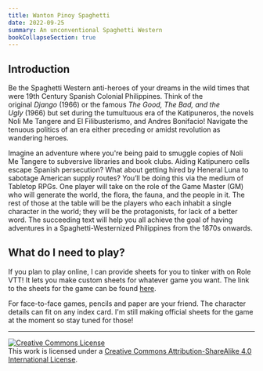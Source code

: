 ```yaml
---
title: Wanton Pinoy Spaghetti
date: 2022-09-25
summary: An unconventional Spaghetti Western
bookCollapseSection: true
---
```


## Introduction

Be the Spaghetti Western anti-heroes of your dreams in the wild times that were 19th Century Spanish Colonial Philippines. Think of the original *Django* (1966) or the famous *The Good, The Bad, and the Ugly* (1966) but set during the tumultuous era of the Katipuneros, the novels Noli Me Tangere and El Filibusterismo, and Andres Bonifacio! Navigate the tenuous politics of an era either preceding or amidst revolution as wandering heroes.

Imagine an adventure where you're being paid to smuggle copies of Noli Me Tangere to subversive libraries and book clubs. Aiding Katipunero cells escape Spanish persecution? What about getting hired by Heneral Luna to sabotage American supply routes? You’ll be doing this via the medium of Tabletop RPGs. One player will take on the role of the Game Master (GM) who will generate the world, the flora, the fauna, and the people in it. The rest of those at the table will be the players who each inhabit a single character in the world; they will be the protagonists, for lack of a better word. The succeeding text will help you all achieve the goal of having adventures in a Spaghetti-Westernized Philippines from the 1870s onwards.

## What do I need to play?

If you plan to play online, I can provide sheets for you to tinker with on Role VTT! It lets you make custom sheets for whatever game you want. The link to the sheets for the game can be found [here](https://app.playrole.com/sheet-templates/6a3e15ad-wanton-pinoy-spaghetti/save).

For face-to-face games, pencils and paper are your friend. The character details can fit on any index card. I'm still making official sheets for the game at the moment so stay tuned for those!

---

<a rel="license" href="http://creativecommons.org/licenses/by-sa/4.0/"><img alt="Creative Commons License" style="border-width:0" src="https://i.creativecommons.org/l/by-sa/4.0/80x15.png" /></a><br />This work is licensed under a <a rel="license" href="http://creativecommons.org/licenses/by-sa/4.0/">Creative Commons Attribution-ShareAlike 4.0 International License</a>.
